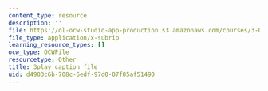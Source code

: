```yaml
---
content_type: resource
description: ''
file: https://ol-ocw-studio-app-production.s3.amazonaws.com/courses/3-091-introduction-to-solid-state-chemistry-fall-2018/d4903c6b708c6edf97d007f85af51490_z1jwo8iXZP4.srt
file_type: application/x-subrip
learning_resource_types: []
ocw_type: OCWFile
resourcetype: Other
title: 3play caption file
uid: d4903c6b-708c-6edf-97d0-07f85af51490
---
```

